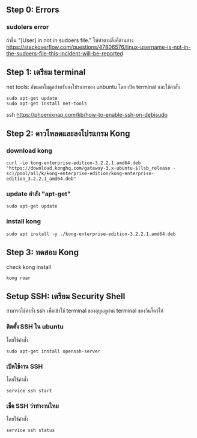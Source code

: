 
## Step 0: Errors

### sudolers error 

ถ้าขึ้น "[User] in not in sudoers file." ให้ทำตามลิ้งค็ด้านล่าง
https://stackoverflow.com/questions/47806576/linux-username-is-not-in-the-sudoers-file-this-incident-will-be-reported

## Step 1: เตรียม terminal

net tools: อัพเดทโมดูลสำหรับลงโปรแกรของ unbuntu โดย เปิด terminal และใช้คำสั่ง

```
sudo apt-get update
sudo apt-get install net-tools
```

ssh
https://phoenixnap.com/kb/how-to-enable-ssh-on-debisudo 

## Step 2: ดาวโหลดและลงโปรแกรม Kong

### download kong

```
curl -Lo kong-enterprise-edition-3.2.2.1.amd64.deb "https://download.konghq.com/gateway-3.x-ubuntu-$(lsb_release -sc)/pool/all/k/kong-enterprise-edition/kong-enterprise-edition_3.2.2.1_amd64.deb"
```

### update คำสัง "apt-get"

```
sudo apt-get update
```

### install kong

```
sudo apt install -y ./kong-enterprise-edition-3.2.2.1.amd64.deb
```

## Step 3: ทดสอบ Kong

check kong install

```
kong roar
```

## Setup SSH: เตรียม Security Shell

สามารถใช้คำสั่ง ssh เพื่อเข้าใช้ terminal ของอุบุนตูผ่าน terminal ของวินโดว์ได้

### ติดตั้ง SSH ใน ubuntu

โดยใช้คำสั่ง

```
sudo apt-get install openssh-server
```

### เปิดใช้งาน SSH

โดยใช้คำสั่ง

```
service ssh start
```

### เช็ค SSH ว่าทำงานไหม

โดยใช้คำสั่ง

```
service ssh status
```





